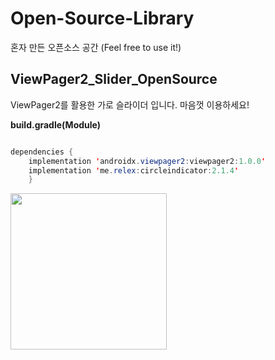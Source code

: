 # Open-Source-Library
혼자 만든 오픈소스 공간 (Feel free to use it!)

## ViewPager2_Slider_OpenSource

ViewPager2를 활용한 가로 슬라이더 입니다. 마음껏 이용하세요!

**build.gradle(Module)**

```java

dependencies {
    implementation 'androidx.viewpager2:viewpager2:1.0.0'
    implementation 'me.relex:circleindicator:2.1.4'
    }

```

<img src = "https://user-images.githubusercontent.com/73948775/127089893-865d7680-a836-44e8-8769-3fa3cb96e0b4.gif" width="250px">





